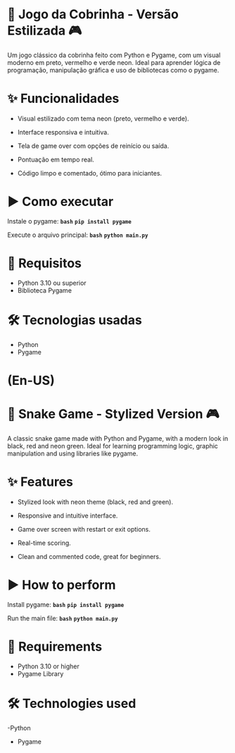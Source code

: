 # 🐍 Jogo da Cobrinha - Versão Estilizada 🎮

Um jogo clássico da cobrinha feito com Python e Pygame, com um visual moderno em preto, vermelho e verde neon. Ideal para aprender lógica de programação, manipulação gráfica e uso de bibliotecas como o pygame.

# ✨ Funcionalidades

- Visual estilizado com tema neon (preto, vermelho e verde).

- Interface responsiva e intuitiva.

- Tela de game over com opções de reinício ou saída.

- Pontuação em tempo real.

- Código limpo e comentado, ótimo para iniciantes.

# ▶️ Como executar

Instale o pygame:
**`bash`**
**`pip install pygame`**

Execute o arquivo principal:
**`bash`**
**`python main.py`**

# 📂 Requisitos

- Python 3.10 ou superior
- Biblioteca Pygame

# 🛠️ Tecnologias usadas

- Python
- Pygame


# **(En-US)**

# 🐍 Snake Game - Stylized Version 🎮

A classic snake game made with Python and Pygame, with a modern look in black, red and neon green. Ideal for learning programming logic, graphic manipulation and using libraries like pygame.

# ✨ Features

- Stylized look with neon theme (black, red and green).

- Responsive and intuitive interface.

- Game over screen with restart or exit options.

- Real-time scoring.

- Clean and commented code, great for beginners.

# ▶️ How to perform

Install pygame:
**`bash`**
**`pip install pygame`**

Run the main file:
**`bash`**
**`python main.py`**

# 📂 Requirements

- Python 3.10 or higher
- Pygame Library

# 🛠️ Technologies used

-Python
- Pygame
